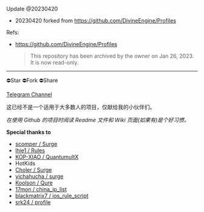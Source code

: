 Update @20230420

* 20230420 forked from https://github.com/DivineEngine/Profiles

Refs:
* https://github.com/DivineEngine/Profiles
  > This repository has been archived by the owner on Jan 26, 2023. It is now read-only. 

---

⛔️Star ⛔️Fork ⛔️Share

[Telegram Channel](https://t.me/DivineEngine)

这已经不是一个适用于大多数人的项目，仅献给我的小伙伴们。

*在使用 Github 的项目时阅读 Readme 文件和 Wiki 页面(如果有)是个好习惯。*

**Special thanks to**

- [scomper / Surge](https://github.com/scomper/Surge)
- [lhie1 / Rules](https://github.com/lhie1/Rules)
- [KOP-XIAO / QuantumultX](https://github.com/KOP-XIAO/QuantumultX)
- HotKids
- [Choler / Surge](https://github.com/Choler/Surge)
- [yichahucha / surge](https://github.com/yichahucha/surge)
- [Koolson / Qure](https://github.com/Koolson/Qure)
- [17mon / china_ip_list](https://github.com/17mon/china_ip_list)
- [blackmatrix7 / ios_rule_script](https://github.com/blackmatrix7/ios_rule_script)
- [srk24 / profile](https://github.com/srk24/profile)
